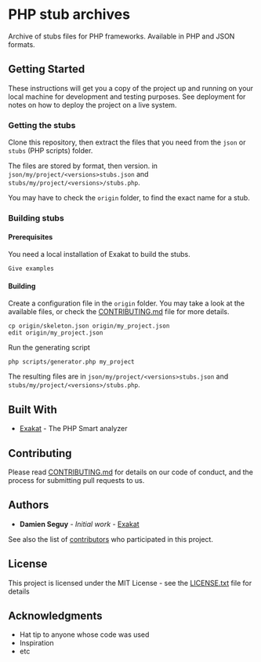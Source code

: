 # PHP stub archives

Archive of stubs files for PHP frameworks. Available in PHP and JSON formats.

## Getting Started

These instructions will get you a copy of the project up and running on your local machine for development and testing purposes. See deployment for notes on how to deploy the project on a live system.

### Getting the stubs

Clone this repository, then extract the files that you need from the `json` or `stubs` (PHP scripts) folder. 

The files are stored by format, then version. in ``json/my/project/<versions>stubs.json`` and ``stubs/my/project/<versions>/stubs.php``.

You may have to check the `origin` folder, to find the exact name for a stub.


### Building stubs

#### Prerequisites

You need a local installation of Exakat to build the stubs. 

```
Give examples
```

#### Building

Create a configuration file in the ``origin`` folder. You may take a look at the available files, or check the [CONTRIBUTING.md](CONTRIBUTING.md) file for more details. 

```
cp origin/skeleton.json origin/my_project.json
edit origin/my_project.json
```

Run the generating script

```
php scripts/generator.php my_project
```

The resulting files are in ``json/my/project/<versions>stubs.json`` and ``stubs/my/project/<versions>/stubs.php``.


## Built With

* [Exakat](http://www.exakat.io/) - The PHP Smart analyzer

## Contributing

Please read [CONTRIBUTING.md](CONTRIBUTING.md) for details on our code of conduct, and the process for submitting pull requests to us.


## Authors

* **Damien Seguy** - *Initial work* - [Exakat](https://www.exakat.io/)

See also the list of [contributors](CONTRIBUTORS.md) who participated in this project.

## License

This project is licensed under the MIT License - see the [LICENSE.txt](LICENSE.txt) file for details

## Acknowledgments

* Hat tip to anyone whose code was used
* Inspiration
* etc
